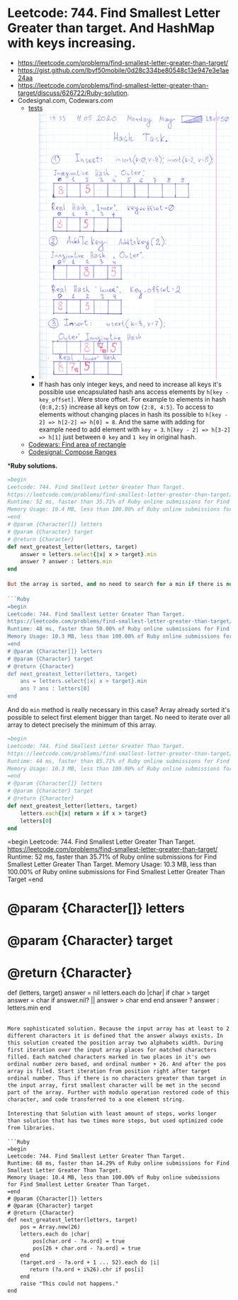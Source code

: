 # Leetcode: 744. Find Smallest Letter Greater than target. And HashMap with keys increasing.

- https://leetcode.com/problems/find-smallest-letter-greater-than-target/
- https://gist.github.com/lbvf50mobile/0d28c334be80548c13e947e3e1ae24aa
- https://leetcode.com/problems/find-smallest-letter-greater-than-target/discuss/626722/Ruby-solution.
- Codesignal.com, Codewars.com
    - [tests](https://gist.github.com/lbvf50mobile/2da4d365fc3ed3f92ac91ac05f498118)
        - ![hash_key_ofsset](hash_key_offset.png)
        - If hash has only integer keys, and need to increase all keys it's possible use encapsulated hash ans access elements by `h[key - key_offset]`. Were store offset. For example to elements in hash `{0:8,2:5}` increase all keys on tow `{2:8, 4:5}`. To access to elements without changing places in hash its possible to `h[key - 2] => h[2-2] => h[0] = 8`. And the same with adding for example need to add element with `key = 3`.  `h[key - 2] => h[3-2] => h[1]` just between `0 key` and `1 key` in original hash.
    - [Codewars: Find area of rectangle](https://gist.github.com/lbvf50mobile/1f2b0af48b44bf7128d56e6f5f10e0e2)
    - [Codesignal: Compose Ranges](https://gist.github.com/lbvf50mobile/3c96349a1a7ac006467640b8a61e2c9b)

***Ruby solutions.**  

```Ruby
=begin
Leetcode: 744. Find Smallest Letter Greater Than Target.
https://leetcode.com/problems/find-smallest-letter-greater-than-target/
Runtime: 52 ms, faster than 35.71% of Ruby online submissions for Find Smallest Letter Greater Than Target.
Memory Usage: 10.4 MB, less than 100.00% of Ruby online submissions for Find Smallest Letter Greater Than Target.
=end
# @param {Character[]} letters
# @param {Character} target
# @return {Character}
def next_greatest_letter(letters, target)
    answer = letters.select{|x| x > target}.min
    answer ? answer : letters.min
end

But the array is sorted, and no need to search for a min if there is not elements greater than target. It's possible to take first element of the input array in this case.

```Ruby
=begin
Leetcode: 744. Find Smallest Letter Greater Than Target.
https://leetcode.com/problems/find-smallest-letter-greater-than-target/submissions/
Runtime: 48 ms, faster than 50.00% of Ruby online submissions for Find Smallest Letter Greater Than Target.
Memory Usage: 10.3 MB, less than 100.00% of Ruby online submissions for Find Smallest Letter Greater Than Target.
=end
# @param {Character[]} letters
# @param {Character} target
# @return {Character}
def next_greatest_letter(letters, target)
    ans = letters.select{|x| x > target}.min
    ans ? ans : letters[0]
end
```

And do `min` method is really necessary in this case? Array already sorted it's possible to select first element bigger than target. No need to iterate over all array to detect precisely the minimum of this array. 

```Ruby
=begin
Leetcode: 744. Find Smallest Letter Greater Than Target.
https://leetcode.com/problems/find-smallest-letter-greater-than-target/submissions/
Runtime: 44 ms, faster than 85.71% of Ruby online submissions for Find Smallest Letter Greater Than Target.
Memory Usage: 10.3 MB, less than 100.00% of Ruby online submissions for Find Smallest Letter Greater Than Target.
=end
# @param {Character[]} letters
# @param {Character} target
# @return {Character}
def next_greatest_letter(letters, target)
    letters.each{|x| return x if x > target}
    letters[0]
end
```

=begin
Leetcode: 744. Find Smallest Letter Greater Than Target.
https://leetcode.com/problems/find-smallest-letter-greater-than-target/
Runtime: 52 ms, faster than 35.71% of Ruby online submissions for Find Smallest Letter Greater Than Target.
Memory Usage: 10.3 MB, less than 100.00% of Ruby online submissions for Find Smallest Letter Greater Than Target
=end
# @param {Character[]} letters
# @param {Character} target
# @return {Character}
def (letters, target)
    answer = nil
    letters.each do |char|
        if char > target
            answer = char if answer.nil? || answer > char
        end
    end
    answer ? answer : letters.min
end
```

More sophisticated solution. Because the input array has at least to 2 different characters it is defined that the answer always exists. In this solution created the position array two alphabets width. During first iteration over the input array places for matched characters filled. Each matched characters marked in two places in it's own ordinal number zero based, and ordinal number + 26. And after the pos array is filed. Start iteration from position right after target ordinal number. Thus if there is no characters greater than target in the input array, first smallest character will be met in the second part of the array. Further with modulo operation restored code of this character, and code transferred to a one element string.

Interesting that Solution with least amount of steps, works longer than solution that has two times more steps, but used optimized code from libraries.

```Ruby
=begin
Leetcode: 744. Find Smallest Letter Greater Than Target.
Runtime: 68 ms, faster than 14.29% of Ruby online submissions for Find Smallest Letter Greater Than Target.
Memory Usage: 10.4 MB, less than 100.00% of Ruby online submissions for Find Smallest Letter Greater Than Target.
=end
# @param {Character[]} letters
# @param {Character} target
# @return {Character}
def next_greatest_letter(letters, target)
    pos = Array.new(26)
    letters.each do |char|
        pos[char.ord - ?a.ord] = true
        pos[26 + char.ord - ?a.ord] = true
    end
    (target.ord - ?a.ord + 1 ... 52).each do |i|
       return (?a.ord + i%26).chr if pos[i]
    end
    raise "This could not happens."
end
```